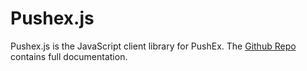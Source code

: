 # Pushex.js

Pushex.js is the JavaScript client library for PushEx. The [Github Repo](https://github.com/pushex-project/pushex.js) contains full documentation.
